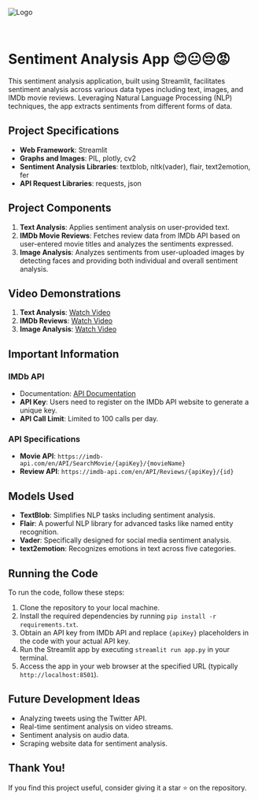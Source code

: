 ![Logo](https://github.com/CodeWizardl/Sentiment-Analysis-App/assets/142290678/351c8fb4-6e71-49f7-bb36-540090e0acbe)

<br>

# Sentiment Analysis App 😊😐😔😡

This sentiment analysis application, built using Streamlit, facilitates sentiment analysis across various data types including text, images, and IMDb movie reviews. Leveraging Natural Language Processing (NLP) techniques, the app extracts sentiments from different forms of data.

## Project Specifications
- **Web Framework**: Streamlit
- **Graphs and Images**: PIL, plotly, cv2
- **Sentiment Analysis Libraries**: textblob, nltk(vader), flair, text2emotion, fer
- **API Request Libraries**: requests, json

## Project Components
1. **Text Analysis**: Applies sentiment analysis on user-provided text.
2. **IMDb Movie Reviews**: Fetches review data from IMDb API based on user-entered movie titles and analyzes the sentiments expressed.
3. **Image Analysis**: Analyzes sentiments from user-uploaded images by detecting faces and providing both individual and overall sentiment analysis.

## Video Demonstrations
1. **Text Analysis**: [Watch Video](https://user-images.githubusercontent.com/54144759/173093720-5b753229-3ea8-428d-a4cb-1384c738382e.mp4)
2. **IMDb Reviews**: [Watch Video](https://user-images.githubusercontent.com/54144759/173201517-909e9bc8-19cc-4667-8a8f-bd19fba75a0d.mp4)
3. **Image Analysis**: [Watch Video](https://user-images.githubusercontent.com/54144759/173202138-a7b0648a-ba13-471d-88d2-c91432958aab.mp4)

## Important Information

### IMDb API
- Documentation: [API Documentation](https://imdb-api.com/api/#Reviews-header)
- **API Key**: Users need to register on the IMDb API website to generate a unique key.
- **API Call Limit**: Limited to 100 calls per day.

### API Specifications
- **Movie API**: `https://imdb-api.com/en/API/SearchMovie/{apiKey}/{movieName}`
- **Review API**: `https://imdb-api.com/en/API/Reviews/{apiKey}/{id}`

## Models Used
- **TextBlob**: Simplifies NLP tasks including sentiment analysis.
- **Flair**: A powerful NLP library for advanced tasks like named entity recognition.
- **Vader**: Specifically designed for social media sentiment analysis.
- **text2emotion**: Recognizes emotions in text across five categories.

## Running the Code
To run the code, follow these steps:
1. Clone the repository to your local machine.
2. Install the required dependencies by running `pip install -r requirements.txt`.
3. Obtain an API key from IMDb API and replace `{apiKey}` placeholders in the code with your actual API key.
4. Run the Streamlit app by executing `streamlit run app.py` in your terminal.
5. Access the app in your web browser at the specified URL (typically `http://localhost:8501`).

## Future Development Ideas
- Analyzing tweets using the Twitter API.
- Real-time sentiment analysis on video streams.
- Sentiment analysis on audio data.
- Scraping website data for sentiment analysis.

## Thank You!
If you find this project useful, consider giving it a star ⭐️ on the repository.
